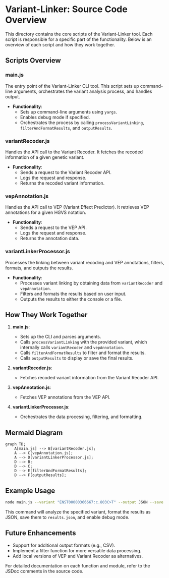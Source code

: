 
# Variant-Linker: Source Code Overview

This directory contains the core scripts of the Variant-Linker tool. Each script is responsible for a specific part of the functionality. Below is an overview of each script and how they work together.

## Scripts Overview

### main.js

The entry point of the Variant-Linker CLI tool. This script sets up command-line arguments, orchestrates the variant analysis process, and handles output.

- **Functionality**:
  - Sets up command-line arguments using `yargs`.
  - Enables debug mode if specified.
  - Orchestrates the process by calling `processVariantLinking`, `filterAndFormatResults`, and `outputResults`.

### variantRecoder.js

Handles the API call to the Variant Recoder. It fetches the recoded information of a given genetic variant.

- **Functionality**:
  - Sends a request to the Variant Recoder API.
  - Logs the request and response.
  - Returns the recoded variant information.

### vepAnnotation.js

Handles the API call to VEP (Variant Effect Predictor). It retrieves VEP annotations for a given HGVS notation.

- **Functionality**:
  - Sends a request to the VEP API.
  - Logs the request and response.
  - Returns the annotation data.

### variantLinkerProcessor.js

Processes the linking between variant recoding and VEP annotations, filters, formats, and outputs the results.

- **Functionality**:
  - Processes variant linking by obtaining data from `variantRecoder` and `vepAnnotation`.
  - Filters and formats the results based on user input.
  - Outputs the results to either the console or a file.

## How They Work Together

1. **main.js**:
   - Sets up the CLI and parses arguments.
   - Calls `processVariantLinking` with the provided variant, which internally calls `variantRecoder` and `vepAnnotation`.
   - Calls `filterAndFormatResults` to filter and format the results.
   - Calls `outputResults` to display or save the final results.

2. **variantRecoder.js**:
   - Fetches recoded variant information from the Variant Recoder API.

3. **vepAnnotation.js**:
   - Fetches VEP annotations from the VEP API.

4. **variantLinkerProcessor.js**:
   - Orchestrates the data processing, filtering, and formatting.

## Mermaid Diagram

```mermaid
graph TD;
    A[main.js] --> B[variantRecoder.js];
    A --> C[vepAnnotation.js];
    A --> D[variantLinkerProcessor.js];
    D --> B;
    D --> C;
    D --> E[filterAndFormatResults];
    D --> F[outputResults];
```

## Example Usage

```bash
node main.js --variant "ENST00000366667:c.803C>T" --output JSON --save results.json --debug
```

This command will analyze the specified variant, format the results as JSON, save them to `results.json`, and enable debug mode.

## Future Enhancements

- Support for additional output formats (e.g., CSV).
- Implement a filter function for more versatile data processing.
- Add local versions of VEP and Variant Recoder as alternatives.

For detailed documentation on each function and module, refer to the JSDoc comments in the source code.
